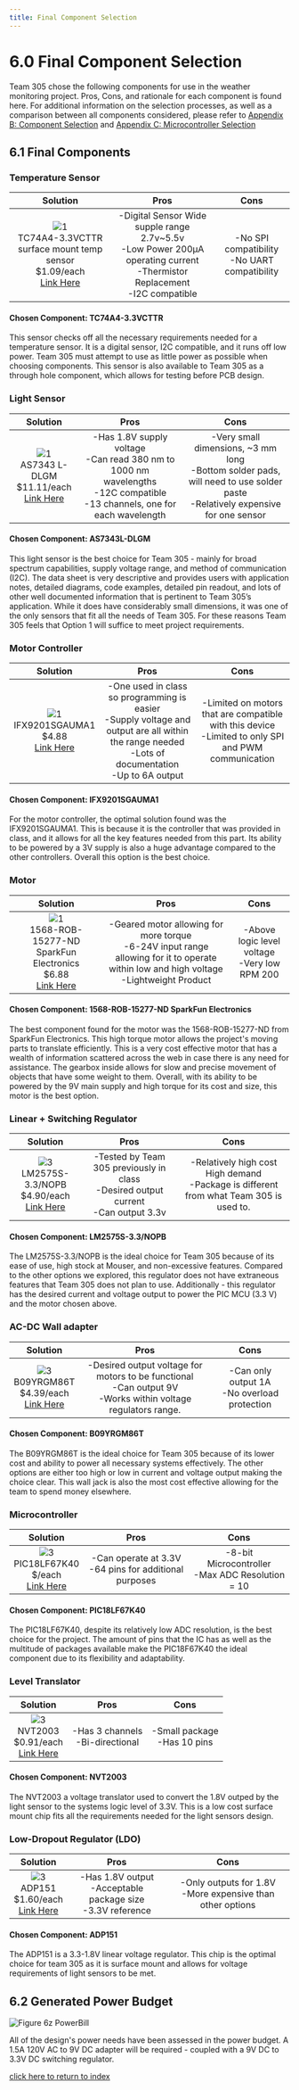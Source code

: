 ```yaml
---
title: Final Component Selection
---
```


# 6.0 Final Component Selection
Team 305 chose the following components for use in the weather monitoring project. Pros, Cons, and rationale for each component is found here. For additional information on the selection processes, as well as a comparison between all components considered, please refer to [Appendix B: Component Selection](/AppendixB) and [Appendix C: Microcontroller Selection](/AppendixC)
## 6.1 Final Components

### Temperature Sensor
 
|                                         Solution                                        |                                                                          Pros                                                                          |                                                Cons                                                |
|:---------------------------------------------------------------------------------------:|:------------------------------------------------------------------------------------------------------------------------------------------------------:|:--------------------------------------------------------------------------------------------------:|
| ![1](/photos/Figure6a.png) <br>TC74A4-3.3VCTTR surface mount temp sensor <br>$1.09/each  <br>[Link Here](https://www.digikey.com/en/products/detail/microchip-technology/TC74A4-3-3VCTTR/443268) |           -Digital Sensor Wide supple range 2.7v~5.5v <br>-Low Power 200µA operating current <br>-Thermistor Replacement <br>-I2C compatible           |                          -No SPI compatibility <br>-No UART compatibility                          |

#### Chosen Component: TC74A4-3.3VCTTR
This sensor checks off all the necessary requirements needed for a temperature sensor. It is a digital sensor, I2C compatible, and it runs off low power. Team 305 must attempt to use as little power as possible when choosing components. This sensor is also available to Team 305 as a through hole component, which allows for testing before PCB design.

### Light Sensor

|                           Solution                           |                                                                                     Pros                                                                                    |                                                                                                                          Cons                                                                                                                          |
|:------------------------------------------------------------:|:---------------------------------------------------------------------------------------------------------------------------------------------------------------------------:|:------------------------------------------------------------------------------------------------------------------------------------------------------------------------------------------------------------------------------------------------------:|
| ![1](/photos/Figure6d.png) <br>AS7343 L-DLGM <br>$11.11/each <br>[Link Here](https://www.digikey.com/en/products/detail/ams-osram/AS7343L-DLGM/16724750)  | -Has 1.8V supply voltage <br>-Can read 380 nm to 1000 nm wavelengths <br>-12C compatible  <br>-13 channels, one for each wavelength                                         | -Very small dimensions, ~3 mm long<br>-Bottom solder pads, will need to use solder paste<br>-Relatively expensive for one sensor                                                                                                                       |

#### Chosen Component: AS7343L-DLGM
This light sensor is the best choice for Team 305 - mainly for broad spectrum capabilities, supply voltage range, and method of communication (I2C). The data sheet is very descriptive and provides users with application notes, detailed diagrams, code examples, detailed pin readout, and lots of other well documented information that is pertinent to Team 305’s application. While it does have considerably small dimensions, it was one of the only sensors that fit all the needs of Team 305. For these reasons Team 305 feels that Option 1 will suffice to meet project requirements. 

### Motor Controller 

|                        Solution                        |                                                                            Pros                                                                            |                                                  Cons                                                  |
|:------------------------------------------------------:|:----------------------------------------------------------------------------------------------------------------------------------------------------------:|:------------------------------------------------------------------------------------------------------:|
| ![1](/photos/Figure6g.png) <br>IFX9201SGAUMA1 <br>$4.88 <br>[Link Here](https://www.digikey.com/en/products/detail/infineon-technologies/IFX9201SGAUMA1/5415542) | -One used in class so programming is easier <br>-Supply voltage and output are all within the range needed <br>-Lots of documentation <br>-Up to 6A output | -Limited on motors that are compatible with this device <br>-Limited to only SPI and PWM communication |

#### Chosen Component: IFX9201SGAUMA1
For the motor controller, the optimal solution found was the IFX9201SGAUMA1. This is because it is the controller that was provided in class, and it allows for all the key features needed from this part. Its ability to be powered by a 3V supply is also a huge advantage compared to the other controllers. Overall this option is the best choice.

### Motor

|                                    Solution                                    |                                                                                                                Pros                                                                                                               |                                                                                         Cons                                                                                        |
|:------------------------------------------------------------------------------:|:---------------------------------------------------------------------------------------------------------------------------------------------------------------------------------------------------------------------------------:|:-----------------------------------------------------------------------------------------------------------------------------------------------------------------------------------:|
| ![1](/photos/Figure6j.png) <br>1568-ROB-15277-ND SparkFun Electronics <br>$6.88 <br>[Link Here](https://www.digikey.com/en/products/detail/sparkfun-electronics/ROB-15277/9995750) | -Geared motor allowing for more torque <br>-6-24V input range allowing for it to operate within low and high voltage  <br>-Lightweight  Product                                                                                   | -Above logic level voltage <br>-Very low RPM 200                                                                                                                                    |

#### Chosen Component: 1568-ROB-15277-ND SparkFun Electronics
The best component found for the motor was the 1568-ROB-15277-ND from SparkFun Electronics. This high torque motor allows the project's moving parts to translate efficiently. This is a very cost effective motor that has a wealth of information scattered across the web in case there is any need for assistance. The gearbox inside allows for slow and precise movement of objects that have some weight to them. Overall, with its ability to be powered by the 9V main supply and high torque for its cost and size, this motor is the best option. 

### Linear + Switching Regulator

|                            Solution                           |                                                      Pros                                                      |                                                Cons                                               |
|:-------------------------------------------------------------:|:--------------------------------------------------------------------------------------------------------------:|:-------------------------------------------------------------------------------------------------:|
| ![3](/photos/Figure6o.png) <br>LM2575S-3.3/NOPB <br>$4.90/each <br>[Link Here](https://www.mouser.com/ProductDetail/Texas-Instruments/LM2575S-3.3-NOPB?qs=X1J7HmVL2ZGH5uY2hHZLXw%3D%3D) | -Tested by Team 305 previously in class<br>-Desired output current <br>-Can output 3.3v                        | -Relatively high cost High demand <br>-Package is different from what Team 305 is used to.        |

#### Chosen Component: LM2575S-3.3/NOPB
The LM2575S-3.3/NOPB is the ideal choice for Team 305 because of its ease of use, high stock at Mouser, and non-excessive features. Compared to the other options we explored, this regulator does not have extraneous features that Team 305 does not plan to use. Additionally - this regulator has the desired current and voltage output to power the PIC MCU (3.3 V) and the motor chosen above. 

### AC-DC Wall adapter

|                         Solution                         |                                                                  Pros                                                                 |                             Cons                            |
|:--------------------------------------------------------:|:-------------------------------------------------------------------------------------------------------------------------------------:|:-----------------------------------------------------------:|
| ![3](/photos/Figure6r.png) <br>B09YRGM86T <br>$4.39/each <br>[Link Here](https://www.amazon.com/Aclorol-100V-240V-5-5mmX2-5mm-Elliptical-Security/dp/B09YRGM86T/ref=sr_1_5?gclid=Cj0KCQiAorKfBhC0ARIsAHDzsltCRRGZa2Ene-E88G765J7y5mwNfMPp0PXX9cqmOCVH6r3tmDEA8TEaAn1sEALw_wcB&hvadid=173531645013&hvdev=c&hvlocphy=9030087&hvnetw=g&hvqmt=e&hvrand=3654037398574692265&hvtargid=kwd-10120937855&hydadcr=19108_9439007&keywords=9v+1a+power+supply&qid=1676511133&sr=8-5)  | -Desired output voltage for motors to be functional <br>-Can output 9V <br>-Works within voltage regulators range.                    | -Can only output 1A <br>-No overload protection<br>         |

#### Chosen Component: B09YRGM86T
The B09YRGM86T is the ideal choice for Team 305 because of its lower cost and ability to power all necessary systems effectively. The other options are either too high or low in current and voltage output making the choice clear. This wall jack is also the most cost effective allowing for the team to spend money elsewhere.  

### Microcontroller

|                         Solution                         |                                                                  Pros                                                                 |                             Cons                            |
|:--------------------------------------------------------:|:-------------------------------------------------------------------------------------------------------------------------------------:|:-----------------------------------------------------------:|
| ![3](/photos/MicrocontrollerPIC18.png) <br>PIC18LF67K40 <br>$/each <br>[Link Here](https://www.mouser.com/ProductDetail/Microchip-Technology/PIC18LF67K40-I-PT?qs=Cv1v43EOJpoXOD%2FmCo0jeQ%3D%3D)  | -Can operate at 3.3V<br>-64 pins for additional purposes                    | -8-bit Microcontroller<br>-Max ADC Resolution = 10         |

#### Chosen Component: PIC18LF67K40
The PIC18LF67K40, despite its relatively low ADC resolution, is the best choice for the project. The amount of pins that the IC has as well as the multitude of packages available make the PIC18F67K40 the ideal component due to its flexibility and adaptability.

### Level Translator

|                         Solution                         |                                                                  Pros                                                                 |                             Cons                            |
|:--------------------------------------------------------:|:-------------------------------------------------------------------------------------------------------------------------------------:|:-----------------------------------------------------------:|
| ![3](/photos/level.jpg) <br>NVT2003 <br>$0.91/each <br>[Link Here](https://www.mouser.com/ProductDetail/NXP-Semiconductors/NVT2003DP118?qs=vbj%2FKoHZRAiMv2YX75DayA%3D%3D)  | -Has 3 channels<br>-Bi-directional                 | -Small package<br>-Has 10 pins<br>         |

#### Chosen Component: NVT2003
The NVT2003 a voltage translator used to convert the 1.8V outped by the light sensor to the systems logic level of 3.3V. This is a low cost surface mount chip fits all the requirements needed for the light sensors design.  

### Low-Dropout Regulator (LDO)

|                         Solution                         |                                                                  Pros                                                                 |                             Cons                            |
|:--------------------------------------------------------:|:-------------------------------------------------------------------------------------------------------------------------------------:|:-----------------------------------------------------------:|
| ![3](/photos/ldo.jpg) <br>ADP151 <br>$1.60/each <br>[Link Here](https://www.mouser.com/ProductDetail/Analog-Devices/ADP151AUJZ-1.8-R7?qs=sGAEpiMZZMutXGli8Ay4kD%2F4TpDpCbliGE0vLEUhOvE%3D)  | -Has 1.8V output<br>-Acceptable package size<br>-3.3V reference                    | -Only outputs for 1.8V<br>-More expensive than other options<br>         |

#### Chosen Component: ADP151
The ADP151 is a 3.3-1.8V linear voltage regulator. This chip is the optimal choice for team 305 as it is surface mount and allows for voltage requirements of light sensors to be met.   


## 6.2 Generated Power Budget
![Figure 6z PowerBill](/photos/PowerBudget.png "Generated Power Bill")

All of the design's power needs have been assessed in the power budget. A 1.5A 120V AC to 9V DC adapter will be required - coupled with a 9V DC to 3.3V DC switching regulator. 


[click here to return to index](/index)
